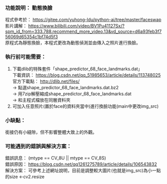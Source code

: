 ### 功能說明： 動態換臉  
程式參考於： https://gitee.com/yuhong-ldu/python-ai/tree/master/faceswap  
影片講解： https://www.bilibili.com/video/BV1Pu41127Sx/?spm_id_from=333.788.recommend_more_video.13&vd_source=d6a93feb3f756069d65354c1bf74d5f3  
原程式為靜態換臉，本程式更改為動態偵測並由傳入之照片進行換臉。  
### 執行前可能需要：
1. 下載dlib的特殊套件「shape_predictor_68_face_landmarks.dat」  
   下載資訊： https://blog.csdn.net/qq_51985653/article/details/113748025  
   官方下載點： http://dlib.net/files/   
   -> 點選shape_predictor_68_face_landmarks.dat.bz2   
   -> 用7zip解壓縮成shape_predictor_68_face_landmarks.dat  
   -> 和主程式檔放在同層資料夾    
2. 可加入任意照片(置於face的資料夾當中)進行換臉功能(main中更改img_src)
### 小缺點：  
銜接仍有小縫隙，但不影響整體大致上的外觀。
### 可能遇到的錯誤與解決方案：  
錯誤訊息： (mtype == CV_8U || mtype == CV_8S)  
錯誤原因： https://blog.csdn.net/qq1261275789/article/details/106543832  
解決方案： 可參考上述網址說明，目前是調整較大圖片(也就是img_src)為小一點的size <-cv2.resize


